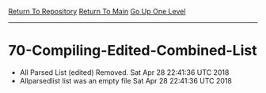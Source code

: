 [Return To Repository](https://github.com/deathbybandaid/piholeparser/)
[Return To Main](https://github.com/deathbybandaid/piholeparser/blob/dev-nomerge/RecentRunLogs/Mainlog.md)
[Go Up One Level](https://github.com/deathbybandaid/piholeparser/blob/dev-nomerge/RecentRunLogs/TopLevelScripts/.md)
____________________________________
# 70-Compiling-Edited-Combined-List
* All Parsed List (edited) Removed. Sat Apr 28 22:41:36 UTC 2018
* Allparsedlist list was an empty file Sat Apr 28 22:41:36 UTC 2018

